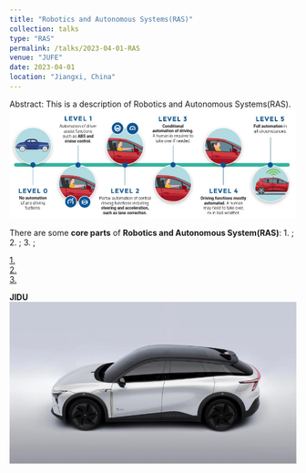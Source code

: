 ```yaml
---
title: "Robotics and Autonomous Systems(RAS)"
collection: talks
type: "RAS"
permalink: /talks/2023-04-01-RAS
venue: "JUFE"
date: 2023-04-01
location: "Jiangxi, China"
---
```

Abstract: This is a description of Robotics and Autonomous Systems(RAS).  
<img src="/images/level.jpg" alt="Autonomation level" title="Autonomation Level" width="800" >  


There are some __core parts__ of __Robotics and Autonomous System(RAS)__: 1. ; 2. ; 3. ;  






[1. ](#)  
[2. ](#)  
[3. ](#)  

__JIDU__
<img src="/images/ROBO-01.jpg" alt="ROBO-01" title="ROBO-01" width="800" > 
